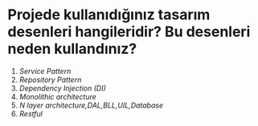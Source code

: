 # Projede kullanıdığınız tasarım desenleri hangileridir? Bu desenleri neden kullandınız?
1. *Service Pattern*
2. *Repository Pattern*
3.  *Dependency Injection (DI)*
4.  *Monolithic architecture*
5.  *N layer architecture,DAL,BLL,UIL,Database*
6.  *Restful*
